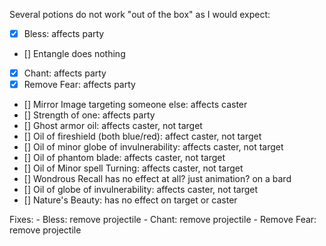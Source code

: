 Several potions do not work "out of the box" as I would expect:

- [X] Bless: affects party
- [] Entangle does nothing
- [X] Chant: affects party
- [X] Remove Fear: affects party
- [] Mirror Image targeting someone else: affects caster
- [] Strength of one: affects party
- [] Ghost armor oil: affects caster, not target
- [] Oil of fireshield (both blue/red): affect caster, not target
- [] Oil of minor globe of invulnerability: affects caster, not target
- [] Oil of phantom blade: affects caster, not target
- [] Oil of Minor spell Turning: affects caster, not target
- [] Wondrous Recall has no effect at all? just animation? on a bard
- [] Oil of globe of invulnerability: affects caster, not target
- [] Nature's Beauty: has no effect on target or caster

Fixes:
    - Bless: remove projectile
    - Chant: remove projectile
    - Remove Fear: remove projectile
